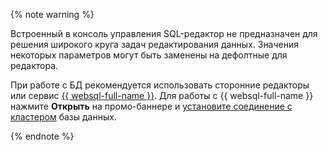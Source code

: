 {% note warning %}

Встроенный в консоль управления SQL-редактор не предназначен для решения широкого круга задач редактирования данных. Значения некоторых параметров могут быть заменены на дефолтные для редактора.

При работе с БД рекомендуется использовать сторонние редакторы или сервис [{{ websql-full-name }}](../../../websql/concepts/index.md). Для работы с {{ websql-full-name }} нажмите **Открыть** на промо-баннере и [установите соединение с кластером](../../../websql/operations/connect.md#connect-cluster) базы данных.

{% endnote %}
